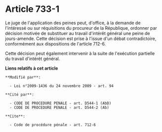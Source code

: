# Article 733-1

Le juge de l'application des peines peut, d'office, à la demande de l'intéressé ou sur réquisitions du procureur de la
République, ordonner par décision motivée de substituer au travail d'intérêt général une peine de jours-amende. Cette
décision est prise à l'issue d'un débat contradictoire, conformément aux dispositions de l'article 712-6. 

Cette décision peut également intervenir à la suite de l'exécution partielle du travail d'intérêt général.

**Liens relatifs à cet article**

	**Modifié par**:

	  - Loi n°2009-1436 du 24 novembre 2009 - art. 94

	**Cité par**:

	  - CODE DE PROCEDURE PENALE - art. D544-1 (AbD)
	  - CODE DE PROCEDURE PENALE - art. D544-2 (Ab)

	**Cite**:

	  - Code de procédure pénale - art. 712-6
